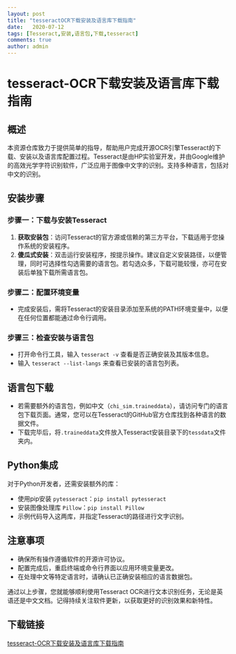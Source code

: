 ```yaml
---
layout: post
title: "tesseractOCR下载安装及语言库下载指南"
date:   2020-07-12
tags: [Tesseract,安装,语言包,下载,tesseract]
comments: true
author: admin
---
```

# tesseract-OCR下载安装及语言库下载指南

## 概述
本资源仓库致力于提供简单的指导，帮助用户完成开源OCR引擎Tesseract的下载、安装以及语言库配置过程。Tesseract是由HP实验室开发，并由Google维护的高效光学字符识别软件，广泛应用于图像中文字的识别。支持多种语言，包括对中文的识别。

## 安装步骤

### 步骤一：下载与安装Tesseract
1. **获取安装包**：访问Tesseract的官方源或信赖的第三方平台，下载适用于您操作系统的安装程序。
2. **傻瓜式安装**：双击运行安装程序，按提示操作。建议自定义安装路径，以便管理，同时可选择性勾选需要的语言包。若勾选众多，下载可能较慢，亦可在安装后单独下载所需语言包。

### 步骤二：配置环境变量
- 完成安装后，需将Tesseract的安装目录添加至系统的PATH环境变量中，以便在任何位置都能通过命令行调用。

### 步骤三：检查安装与语言包
- 打开命令行工具，输入 `tesseract -v` 查看是否正确安装及其版本信息。
- 输入 `tesseract --list-langs` 来查看已安装的语言包列表。

## 语言包下载
- 若需要额外的语言包，例如中文（`chi_sim.traineddata`），请访问专门的语言包下载页面。通常，您可以在Tesseract的GitHub官方仓库找到各种语言的数据文件。
- 下载完毕后，将`.traineddata`文件放入Tesseract安装目录下的`tessdata`文件夹内。

## Python集成
对于Python开发者，还需安装额外的库：
- 使用pip安装 `pytesseract`：`pip install pytesseract`
- 安装图像处理库 `Pillow`：`pip install Pillow`
- 示例代码导入这两库，并指定Tesseract的路径进行文字识别。

## 注意事项
- 确保所有操作遵循软件的开源许可协议。
- 配置完成后，重启终端或命令行界面以应用环境变量更改。
- 在处理中文等特定语言时，请确认已正确安装相应的语言数据包。

通过以上步骤，您就能够顺利使用Tesseract OCR进行文本识别任务，无论是英语还是中文文档。记得持续关注软件更新，以获取更好的识别效果和新特性。

## 下载链接

[tesseract-OCR下载安装及语言库下载指南](https://pan.quark.cn/s/308d48d0b1ac)